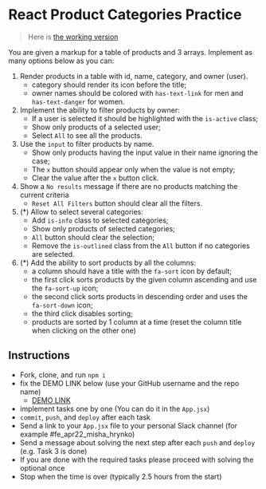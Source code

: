 # React Product Categories Practice

> Here is [the working version](https://mate-academy.github.io/react_product-categories-practice/)

You are given a markup for a table of products and 3 arrays.
Implement as many options below as you can:

1. Render products in a table with id, name, category, and owner (user).
   - category should render its icon before the title;
   - owner names should be colored with `has-text-link` for men and `has-text-danger` for women.
1. Implement the ability to filter products by owner:
   - If a user is selected it should be highlighted with the `is-active` class;
   - Show only products of a selected user;
   - Select `All` to see all the products.
1. Use the `input` to filter products by name.
   - Show only products having the input value in their name ignoring the case;
   - The `x` button should appear only when the value is not empty;
   - Clear the value after the `x` button click.
1. Show a `No results` message if there are no products matching the current criteria
   - `Reset All Filters` button should clear all the filters.
1. (\*) Allow to select several categories:
   - Add `is-info` class to selected categories;
   - Show only products of selected categories;
   - `All` button should clear the selection;
   - Remove the `is-outlined` class from the `All` button if no categories are selected.
1. (\*) Add the ability to sort products by all the columns:
   - a column should have a title with the `fa-sort` icon by default;
   - the first click sorts products by the given column ascending and use the `fa-sort-up` icon;
   - the second click sorts products in descending order and uses the `fa-sort-down` icon;
   - the third click disables sorting;
   - products are sorted by 1 column at a time (reset the column title when clicking on the other one)

## Instructions

- Fork, clone, and run `npm i`
- fix the DEMO LINK below (use your GitHub username and the repo name)
  - [DEMO LINK](https://minimal005.github.io/react_product-categories-practice)
- implement tasks one by one (You can do it in the `App.jsx`)
- `commit`, `push`, and `deploy` after each task
- Send a link to your `App.jsx` file to your personal Slack channel (for example #fe_apr22_misha_hrynko)
- Send a message about solving the next step after each `push` and `deploy` (e.g. Task 3 is done)
- If you are done with the required tasks please proceed with solving the optional once
- Stop when the time is over (typically 2.5 hours from the start)
